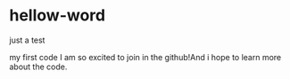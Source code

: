 # hellow-word
just a test

my first code
I am so excited to join in the github!And i hope to learn more about the code.
